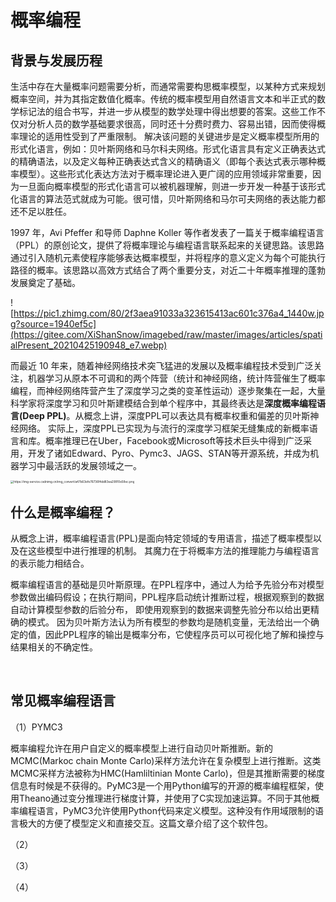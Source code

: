# 概率编程
## 背景与发展历程
生活中存在大量概率问题需要分析，而通常需要构思概率模型，以某种方式来规划概率空间，并为其指定数值化概率。传统的概率模型用自然语言文本和半正式的数学标记法的组合书写，并进一步从模型的数学处理中得出想要的答案。这些工作不仅对分析人员的数学基础要求很高，同时还十分费时费力、容易出错，因而使得概率理论的适用性受到了严重限制。
		解决该问题的关键进步是定义概率模型所用的形式化语言，例如：贝叶斯网络和马尔科夫网络。形式化语言具有定义正确表达式的精确语法，以及定义每种正确表达式含义的精确语义（即每个表达式表示哪种概率模型）。这些形式化表达方法对于概率理论进入更广阔的应用领域非常重要，因为一旦面向概率模型的形式化语言可以被机器理解，则进一步开发一种基于该形式化语言的算法范式就成为可能。很可惜，贝叶斯网络和马尔可夫网络的表达能力都还不足以胜任。

  1997 年，Avi Pfeffer 和导师 Daphne Koller 等作者发表了一篇关于概率编程语言（PPL）的原创论文，提供了将概率理论与编程语言联系起来的关键思路。该思路通过引入随机元素使程序能够表达概率模型，并将程序的意义定义为每个可能执行路径的概率。该思路以高效方式结合了两个重要分支，对近二十年概率推理的蓬勃发展奠定了基础。

![https://pic1.zhimg.com/80/2f3aea91033a323615413ac601c376a4_1440w.jpg?source=1940ef5c](https://gitee.com/XiShanSnow/imagebed/raw/master/images/articles/spatialPresent_20210425190948_e7.webp)

而最近 10 年来，随着神经网络技术突飞猛进的发展以及概率编程技术受到广泛关注，机器学习从原本不可调和的两个阵营（统计和神经网络，统计阵营催生了概率编程，而神经网络阵营产生了深度学习之类的变革性运动）逐步聚集在一起，大量科学家将深度学习和贝叶斯建模结合到单个程序中，其最终表达是**深度概率编程语言(Deep PPL)**。从概念上讲，深度PPL可以表达具有概率权重和偏差的贝叶斯神经网络。 实际上，深度PPL已实现为与流行的深度学习框架无缝集成的新概率语言和库。概率推理已在Uber，Facebook或Microsoft等技术巨头中得到广泛采用，开发了诸如Edward、Pyro、Pymc3、JAGS、STAN等开源系统，并成为机器学习中最活跃的发展领域之一。

<img src="https://gitee.com/XiShanSnow/imagebed/raw/master/images/articles/spatialPresent_20210425185703_18.webp" alt="https://img-service.csdnimg.cn/img_convert/a47b63efe76736f4dd83ea29910e58ec.png" style="zoom: 33%;" />



## 什么是概率编程？

  从概念上讲，概率编程语言(PPL)是面向特定领域的专用语言，描述了概率模型以及在这些模型中进行推理的机制。 其魔力在于将概率方法的推理能力与编程语言的表示能力相结合。

概率编程语言的基础是贝叶斯原理。在PPL程序中，通过人为给予先验分布对模型参数做出编码假设；在执行期间，PPL程序启动统计推断过程，根据观察到的数据自动计算模型参数的后验分布， 即使用观察到的数据来调整先验分布以给出更精确的模式。 因为贝叶斯方法认为所有模型的参数均是随机变量，无法给出一个确定的值，因此PPL程序的输出是概率分布，它使程序员可以可视化地了解和操控与结果相关的不确定性。

​      

## 常见概率编程语言
（1）PYMC3

概率编程允许在用户自定义的概率模型上进行自动贝叶斯推断。新的MCMC(Markoc chain Monte Carlo)采样方法允许在复杂模型上进行推断。这类MCMC采样方法被称为HMC(Hamliltinian Monte Carlo)，但是其推断需要的梯度信息有时候是不获得的。PyMC3是一个用Python编写的开源的概率编程框架，使用Theano通过变分推理进行梯度计算，并使用了C实现加速运算。不同于其他概率编程语言，PyMC3允许使用Python代码来定义模型。这种没有作用域限制的语言极大的方便了模型定义和直接交互。这篇文章介绍了这个软件包。

（2）

（3）

（4）


